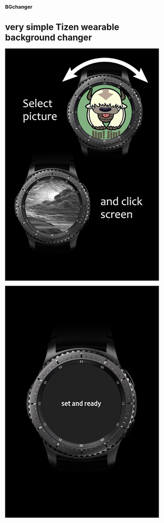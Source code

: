 ### BGchanger

# very simple Tizen wearable background changer
  
  
![picture](https://raw.githubusercontent.com/b4rb4tron/BGchanger/master/extras/screen4.png)
  
![picture](https://raw.githubusercontent.com/b4rb4tron/BGchanger/master/extras/screen5.png)
